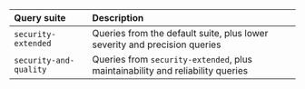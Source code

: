   | Query suite | Description |
  | :- | :- |
  | `security-extended` | Queries from the default suite, plus lower severity and precision queries |
  | `security-and-quality` | Queries from `security-extended`, plus maintainability and reliability queries |
